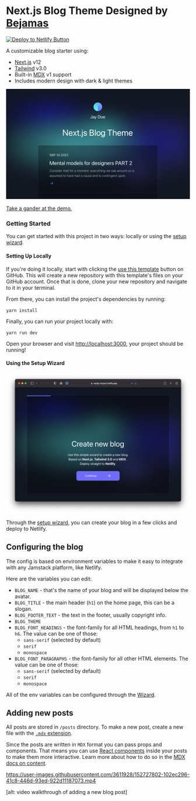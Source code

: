 # Next.js Blog Theme Designed by [Bejamas](https://bejamas.io)

[![Deploy to Netlify Button](https://www.netlify.com/img/deploy/button.svg)](https://app.netlify.com/start/deploy?repository=https://github.com/netlify-templates/nextjs-blog-theme)

A customizable blog starter using:

- [Next.js](https://github.com/vercel/next.js) v12
- [Tailwind](https://tailwindcss.com/) v3.0
- Built-in [MDX](https://mdxjs.com/) v1 support
- Includes modern design with dark & light themes

![Preview of blog theme. Author named Jay Doe and blog's name is "Next.js Blog Theme" with one blog post](nextjs-blog-theme-preview.png)

[Take a gander at the demo.](https://bejamas-nextjs-blog.netlify.app)

### Getting Started

You can get started with this project in two ways: locally or using the [setup wizard](https://nextjs-wizard.netlify.app/).

#### Setting Up Locally

If you're doing it locally, start with clicking the [use this template](https://github.com/netlify-templates/nextjs-blog-theme/generate) button on GitHub. This will create a new repository with this template's files on your GitHub account. Once that is done, clone your new repository and navigate to it in your terminal.

From there, you can install the project's dependencies by running:

```shell
yarn install
```

Finally, you can run your project locally with:

```shell
yarn run dev
```

Open your browser and visit <http://localhost:3000>, your project should be running!

#### Using the Setup Wizard

![Preview of Setup Wizard showing the initial page of a setup form](nextjs-setup-wizard.png)

Through the [setup wizard](https://nextjs-wizard.netlify.app/), you can create your blog in a few clicks and deploy to Netlify.

## Configuring the blog

The config is based on environment variables to make it easy to integrate with any Jamstack platform, like Netlify.

Here are the variables you can edit:

- `BLOG_NAME` - that's the name of your blog and will be displayed below the avatar.
- `BLOG_TITLE` - the main header (`h1`) on the home page, this can be a slogan.
- `BLOG_FOOTER_TEXT` - the text in the footer, usually copyright info.
- `BLOG_THEME`
- `BLOG_FONT_HEADINGS` - the font-family for all HTML headings, from `h1` to `h6`. The value can be one of those:
  - `sans-serif` (selected by default)
  - `serif`
  - `monospace`
- `BLOG_FONT_PARAGRAPHS` - the font-family for all other HTML elements. The value can be one of those:
  - `sans-serif` (selected by default)
  - `serif`
  - `monospace`

All of the env variables can be configured through the [Wizard](https://nextjs-wizard.netlify.app/).

## Adding new posts

All posts are stored in `/posts` directory. To make a new post, create a new file with the [`.mdx` extension](https://mdxjs.com/).

Since the posts are written in `MDX` format you can pass props and components. That means you can use [React components](https://reactjs.org/docs/components-and-props.html) inside your posts to make them more interactive. Learn more about how to do so in the [MDX docs on content](https://mdxjs.com/docs/using-mdx/#components).

https://user-images.githubusercontent.com/3611928/152727802-102ec296-41c8-446d-93ed-922d11187073.mp4

[alt: video walkthrough of adding a new blog post]

